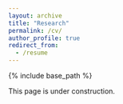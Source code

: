 ```yaml
---
layout: archive
title: "Research"
permalink: /cv/
author_profile: true
redirect_from:
  - /resume
---
```


{% include base_path %}

This page is under construction.
